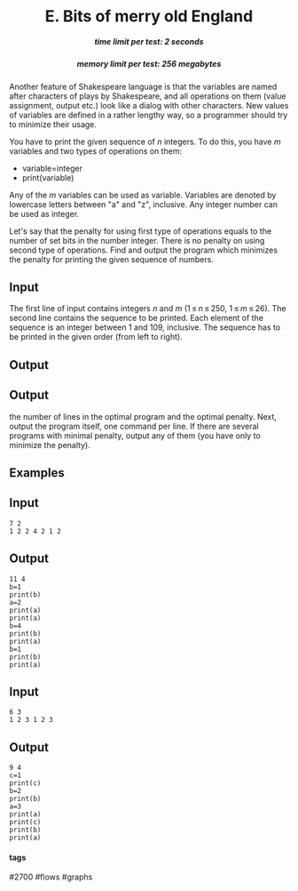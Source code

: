 <h1 style='text-align: center;'> E. Bits of merry old England</h1>

<h5 style='text-align: center;'>time limit per test: 2 seconds</h5>
<h5 style='text-align: center;'>memory limit per test: 256 megabytes</h5>

Another feature of Shakespeare language is that the variables are named after characters of plays by Shakespeare, and all operations on them (value assignment, output etc.) look like a dialog with other characters. New values of variables are defined in a rather lengthy way, so a programmer should try to minimize their usage.

You have to print the given sequence of *n* integers. To do this, you have *m* variables and two types of operations on them:

* variable=integer
* print(variable)

Any of the *m* variables can be used as variable. Variables are denoted by lowercase letters between "a" and "z", inclusive. Any integer number can be used as integer.

Let's say that the penalty for using first type of operations equals to the number of set bits in the number integer. There is no penalty on using second type of operations. Find and output the program which minimizes the penalty for printing the given sequence of numbers.

## Input

The first line of input contains integers *n* and *m* (1 ≤ *n* ≤ 250, 1 ≤ *m* ≤ 26). The second line contains the sequence to be printed. Each element of the sequence is an integer between 1 and 109, inclusive. The sequence has to be printed in the given order (from left to right).

## Output

## Output

 the number of lines in the optimal program and the optimal penalty. Next, output the program itself, one command per line. If there are several programs with minimal penalty, output any of them (you have only to minimize the penalty).

## Examples

## Input


```
7 2  
1 2 2 4 2 1 2  

```
## Output


```
11 4  
b=1  
print(b)  
a=2  
print(a)  
print(a)  
b=4  
print(b)  
print(a)  
b=1  
print(b)  
print(a)  

```
## Input


```
6 3  
1 2 3 1 2 3  

```
## Output


```
9 4  
c=1  
print(c)  
b=2  
print(b)  
a=3  
print(a)  
print(c)  
print(b)  
print(a)  

```


#### tags 

#2700 #flows #graphs 